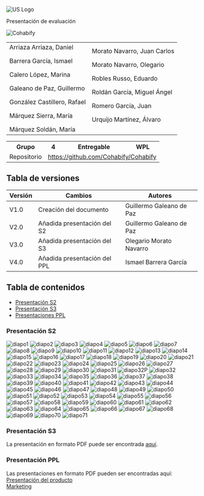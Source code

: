 ![US Logo](images/logo_us.png)

Presentación de evaluación


![Cohabify](images/Cohabify.png)

<table>
    <tbody>
        <tr>
            <td rowspan=2>Arriaza Arriaza, Daniel <p></p> Barrera García, Ismael <p></p> Calero López, Marina <p></p> Galeano de Paz, Guillermo <p></p> González Castillero, Rafael <p></p> Márquez Sierra, María <p></p> Márquez Soldán, María
            </td>
            <td rowspan=2>Morato Navarro, Juan Carlos <p></p> Morato Navarro, Olegario <p></p> Robles Russo, Eduardo <p></p> Roldán García, Miguel Ángel <p></p> Romero García, Juan <p></p> Urquijo Martínez, Álvaro <p></p>
            </td>
        </tr>
    </tbody>
</table>

<table>
  <tr>
    <th>Grupo</th>
    <th>4</th>
    <th>Entregable</th>
    <th>WPL</th>
  </tr>
  <tr>
    <td>Repositorio</td>
    <td colspan="3"><a href="https://github.com/Cohabify/Cohabify">https://github.com/Cohabify/Cohabify</a></td>
  </tr>
</table>

## Tabla de versiones
| Versión | Cambios | Autores |
| --- | --- | --- |
| V1.0 | Creación del documento | Guillermo Galeano de Paz |
| V2.0 | Añadida presentación del S2 | Guillermo Galeano de Paz |
| V3.0 | Añadida presentación del S3 | Olegario Morato Navarro |
| V4.0 | Añadida presentación del PPL | Ismael Barrera García |

## Tabla de contenidos
- [Presentación S2](#presentación-s2)
- [Presentación S3](#presentación-s3)
- [Presentaciones PPL](#presentación-ppl)

### Presentación S2

![diapo1](images/PresentationS2/diapo1.png)
![diapo2](images/PresentationS2/diapo2.png)
![diapo3](images/PresentationS2/diapo3.png)
![diapo4](images/PresentationS2/diapo4.png)
![diapo5](images/PresentationS2/diapo5.png)
![diapo6](images/PresentationS2/diapo6.png)
![diapo7](images/PresentationS2/diapo7.png)
![diapo8](images/PresentationS2/diapo8.png)
![diapo9](images/PresentationS2/diapo9.png)
![diapo10](images/PresentationS2/diapo10.png)
![diapo11](images/PresentationS2/diapo11.png)
![diapo12](images/PresentationS2/diapo12.png)
![diapo13](images/PresentationS2/diapo13.png)
![diapo14](images/PresentationS2/diapo14.png)
![diapo15](images/PresentationS2/diapo15.png)
![diapo16](images/PresentationS2/diapo16.png)
![diapo17](images/PresentationS2/diapo17.png)
![diapo18](images/PresentationS2/diapo18.png)
![diapo19](images/PresentationS2/diapo19.png)
![diapo20](images/PresentationS2/diapo20.png)
![diapo21](images/PresentationS2/diapo21.png)
![diapo22](images/PresentationS2/diapo22.png)
![diapo23](images/PresentationS2/diapo23.png)
![diapo24](images/PresentationS2/diapo24.png)
![diapo25](images/PresentationS2/diapo25.png)
![diapo26](images/PresentationS2/diapo26.png)
![diapo27](images/PresentationS2/diapo27.png)
![diapo28](images/PresentationS2/diapo28.png)
![diapo29](images/PresentationS2/diapo29.png)
![diapo30](images/PresentationS2/diapo30.png)
![diapo31](images/PresentationS2/diapo31.png)
![diapo32P](images/PresentationS2/diapo32Perdida.png)
![diapo32](images/PresentationS2/diapo32.png)
![diapo33](images/PresentationS2/diapo33.png)
![diapo34](images/PresentationS2/diapo34.png)
![diapo35](images/PresentationS2/diapo35.png)
![diapo36](images/PresentationS2/diapo36.png)
![diapo37](images/PresentationS2/diapo37.png)
![diapo38](images/PresentationS2/diapo38.png)
![diapo39](images/PresentationS2/diapo39.png)
![diapo40](images/PresentationS2/diapo40.png)
![diapo41](images/PresentationS2/diapo41.png)
![diapo42](images/PresentationS2/diapo42.png)
![diapo43](images/PresentationS2/diapo43.png)
![diapo44](images/PresentationS2/diapo44.png)
![diapo45](images/PresentationS2/diapo45.png)
![diapo46](images/PresentationS2/diapo46.png)
![diapo47](images/PresentationS2/diapo47.png)
![diapo48](images/PresentationS2/diapo48.png)
![diapo49](images/PresentationS2/diapo49.png)
![diapo50](images/PresentationS2/diapo50.png)
![diapo51](images/PresentationS2/diapo51.png)
![diapo52](images/PresentationS2/diapo52.png)
![diapo53](images/PresentationS2/diapo53.png)
![diapo54](images/PresentationS2/diapo54.png)
![diapo55](images/PresentationS2/diapo55.png)
![diapo56](images/PresentationS2/diapo56.png)
![diapo57](images/PresentationS2/diapo57.png)
![diapo58](images/PresentationS2/diapo58.png)
![diapo59](images/PresentationS2/diapo59.png)
![diapo60](images/PresentationS2/diapo60.png)
![diapo61](images/PresentationS2/diapo61.png)
![diapo62](images/PresentationS2/diapo62.png)
![diapo63](images/PresentationS2/diapo63.png)
![diapo64](images/PresentationS2/diapo64.png)
![diapo65](images/PresentationS2/diapo65.png)
![diapo66](images/PresentationS2/diapo66.png)
![diapo67](images/PresentationS2/diapo67.png)
![diapo68](images/PresentationS2/diapo68.png)
![diapo69](images/PresentationS2/diapo69.png)
![diapo70](images/PresentationS2/diapo70.png)
![diapo71](images/PresentationS2/diapo71.png)

### Presentación S3

La presentación en formato PDF puede ser encontrada [aquí](https://github.com/Cohabify/CohabifyDocumentation/blob/PPL/PPL/4-presentacion-S3.pdf).

### Presentación PPL

Las presentaciones en formato PDF pueden ser encontradas aquí: 
<br>
[Presentación del producto](https://github.com/Cohabify/CohabifyDocumentation/blob/PPL/PPL/4-presentacion_PPL.pdf)
<br>
[Marketing](https://github.com/Cohabify/CohabifyDocumentation/blob/PPL/PPL/4-presentacion_marketing_PPL.pdf)

